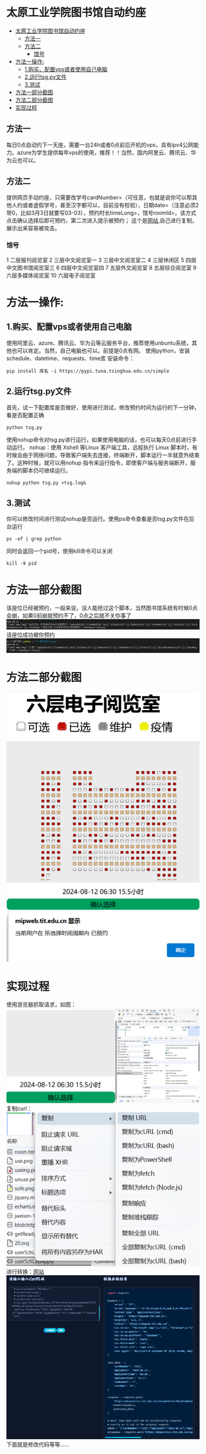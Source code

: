 # 太原工业学院图书馆自动约座
- [太原工业学院图书馆自动约座](#太原工业学院图书馆自动约座)
  - [方法一](#方法一)
  - [方法二](#方法二)
    - [馆号](#馆号)
- [方法一操作:](#方法一操作)
  - [1.购买、配置vps或者使用自己电脑](#1购买配置vps或者使用自己电脑)
  - [2.运行tsg.py文件](#2运行tsgpy文件)
  - [3.测试](#3测试)
- [方法一部分截图](#方法一部分截图)
- [方法二部分截图](#方法二部分截图)
- [实现过程](#实现过程)


## 方法一
每日0点自动约下一天座，需要一台24h或者0点前后开机的vps，具有ipv4公网能力。azure为学生提供每年vps的使用，推荐！！当然，国内阿里云、腾讯云、华为云也可以。
## 方法二
提供网页手动约座，只需要改学号cardNumber=（可任意，也就是说你可以帮其他人约或者虚假学号，甚至汉字都可以，目前没有校验），日期date=（注意必须2带0，比如3月3日就要写03-03），预约时长timeLong=，馆号roomId=，该方式点击确认选择后即可预约，第二次进入提示被预约；
这个是[网站](https://mipweb.tit.edu.cn/schReadingRoomSvg/h5Show/room.html?cardNumber=%E5%AD%A6%E5%8F%B7&date=2024-08-12&time=06:30&timeLong=15.5&roomId=10),自己进行复制，展示出来容易被攻击。
### 馆号
1 二层报刊阅览室
2 三层中文阅览室一
3 三层中文阅览室二
4 三层休闲区
5 四层中文图书馆阅览室三
6 四层中文阅览室四
7 五层外文阅览室
8 五层综合阅览室
9 六层多媒体阅览室
10 六层电子阅览室

# 方法一操作:
## 1.购买、配置vps或者使用自己电脑
使用阿里云、azure、腾讯云、华为云等云服务平台，推荐使用unbuntu系统，其他也可以肯定。当然，自己电脑也可以。前提是0点有网。
使用python，安装schedule、datetime、requests、time库
安装命令：
```
pip install 库名 -i https://pypi.tuna.tsinghua.edu.cn/simple
```
## 2.运行tsg.py文件
首先，试一下配置库是否做好，使用进行测试，修改预约时间为运行的下一分钟，看是否配置正确
```
python tsg.py
```
使用nohup命令对tsg.py进行运行，如果使用电脑的话，也可以每天0点前进行手动运行。
nohup：使用 Xshell 等Linux 客户端工具，远程执行 Linux 脚本时，有时候会由于网络问题，导致客户端失去连接，终端断开，脚本运行一半就意外结束了。这种时候，就可以用nohup 指令来运行指令，即使客户端与服务端断开，服务端的脚本仍可继续运行。
```
nohup python tsg.py >tsg.log&
```
## 3.测试
你可以修改时间进行测试nohup是否运行。使用ps命令查看是否tsg.py文件在后台运行
```
ps -ef | grep python
```
同时会返回一个pid号，使用kill命令可以关闭
```
kill -9 pid
```
# 方法一部分截图
该座位已经被预约，一般来说，没人能抢过这个脚本，当然图书馆系统有时候0点会崩，如果0前崩就预约不了，0点之后就不关你事了
![alt text](image-3.png)
该座位成功被你预约
![alt text](image-4.png)
# 方法二部分截图
![alt text](image.png)
![alt text](image-1.png)
![alt text](image-2.png)


# 实现过程
使用游览器抓取请求，如图：
![alt text](image-5.png)
复制curl：
![alt text](image-6.png)
进行转换：[网站](https://trumanwl.com/development/curl/python)
![alt text](image-7.png)
下面就是修改代码等等......
